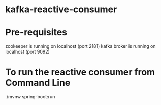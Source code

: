 # kafka-reactive-consumer

# Pre-requisites
zookeeper is running on localhost (port 2181)
kafka broker is running on localhost (port 9092)

# To run the reactive consumer from Command Line
./mvnw spring-boot:run

